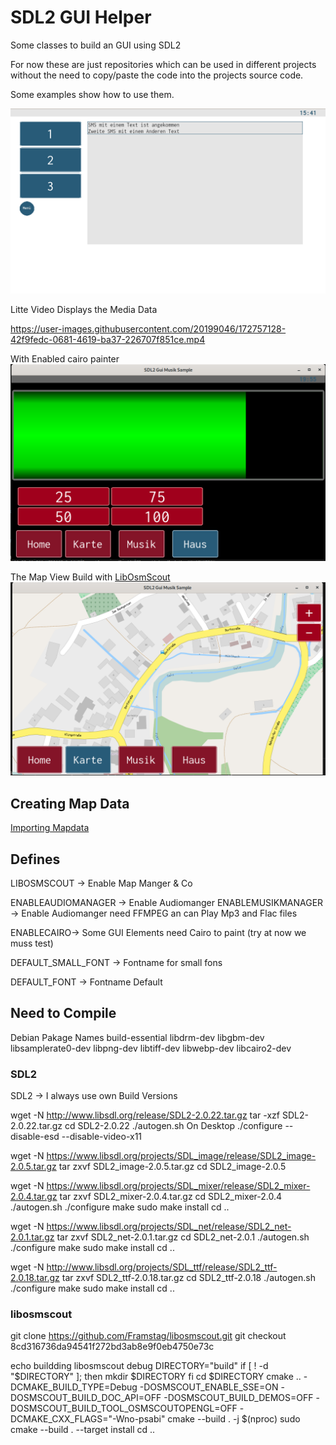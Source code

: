 # SDL2 GUI Helper

Some classes to build an GUI using SDL2

For now these are just repositories which can be used in different projects without the need to copy/paste the code into the projects source code.

Some examples show how to use them.

![Mainscreen](dokumentation/images/MiniSampleScreen1.png)

Litte Video Displays the Media Data

https://user-images.githubusercontent.com/20199046/172757128-42f9fedc-0681-4619-ba37-226707f851ce.mp4

With Enabled cairo painter
![Progressbar 50 %](dokumentation/images/ProgressBar50.png)

The Map View Build with [LibOsmScout](http://libosmscout.sourceforge.net/)
![Map View](dokumentation/images/MapView.png)

## Creating Map Data

[Importing Mapdata](http://libosmscout.sourceforge.net/tutorials/importing/)

## Defines

LIBOSMSCOUT -> Enable Map Manger & Co

ENABLEAUDIOMANAGER -> Enable Audiomanger
ENABLEMUSIKMANAGER -> Enable Audiomanger need FFMPEG an can Play Mp3 and Flac files

ENABLECAIRO-> Some GUI Elements need Cairo to paint (try at now we muss test)

DEFAULT_SMALL_FONT -> Fontname for small fons

DEFAULT_FONT -> Fontname Default

## Need to Compile

Debian Pakage Names
 build-essential
 libdrm-dev 
 libgbm-dev
 libsamplerate0-dev
 libpng-dev
 libtiff-dev
 libwebp-dev
 libcairo2-dev

### SDL2
SDL2 -> I always use own Build Versions

wget -N http://www.libsdl.org/release/SDL2-2.0.22.tar.gz
tar -xzf SDL2-2.0.22.tar.gz
cd SDL2-2.0.22
./autogen.sh
On Desktop ./configure --disable-esd --disable-video-x11 

wget -N https://www.libsdl.org/projects/SDL_image/release/SDL2_image-2.0.5.tar.gz
tar zxvf SDL2_image-2.0.5.tar.gz
cd SDL2_image-2.0.5

wget -N https://www.libsdl.org/projects/SDL_mixer/release/SDL2_mixer-2.0.4.tar.gz
tar zxvf SDL2_mixer-2.0.4.tar.gz
cd SDL2_mixer-2.0.4
./autogen.sh
./configure
make
sudo make install
cd ..

wget -N https://www.libsdl.org/projects/SDL_net/release/SDL2_net-2.0.1.tar.gz
tar zxvf SDL2_net-2.0.1.tar.gz
cd SDL2_net-2.0.1
./autogen.sh
./configure
make
sudo make install
cd ..

wget -N http://www.libsdl.org/projects/SDL_ttf/release/SDL2_ttf-2.0.18.tar.gz
tar zxvf SDL2_ttf-2.0.18.tar.gz
cd SDL2_ttf-2.0.18
./autogen.sh
./configure
make
sudo make install
cd ..

### libosmscout

git clone https://github.com/Framstag/libosmscout.git
git checkout 8cd316736da94541f272bd3ab8e9f0eb4750e73c

echo buildding libosmscout debug
DIRECTORY="build"
if [ ! -d "$DIRECTORY" ]; then
	mkdir $DIRECTORY
fi
cd $DIRECTORY
cmake .. -DCMAKE_BUILD_TYPE=Debug -DOSMSCOUT_ENABLE_SSE=ON -DOSMSCOUT_BUILD_DOC_API=OFF -DOSMSCOUT_BUILD_DEMOS=OFF -DOSMSCOUT_BUILD_TOOL_OSMSCOUTOPENGL=OFF -DCMAKE_CXX_FLAGS="-Wno-psabi"
cmake --build . -j $(nproc)
sudo cmake --build . --target install
cd ..